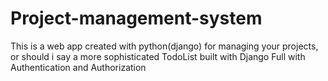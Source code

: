 # Project-management-system

This is a web app created with python(django) for managing your projects, or should i say a more sophisticated TodoList built with Django
Full with Authentication and Authorization
